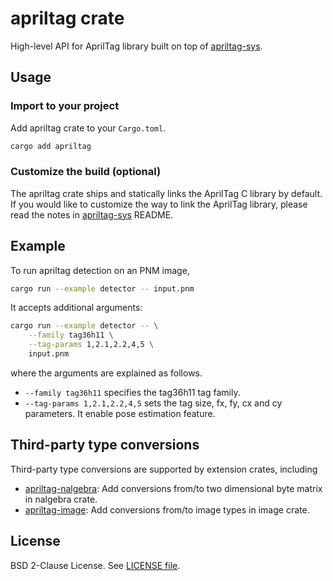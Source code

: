 # apriltag crate

High-level API for AprilTag library built on top of
[apriltag-sys](https://crates.io/crates/apriltag-sys).

## Usage

### Import to your project

Add apriltag crate to your `Cargo.toml`.

```sh
cargo add apriltag
```

### Customize the build (optional)

The apriltag crate ships and statically links the AprilTag C library
by default. If you would like to customize the way to link the
AprilTag library, please read the notes in
[apriltag-sys](https://crates.io/crates/apriltag-sys) README.

## Example

To run apriltag detection on an PNM image,

```sh
cargo run --example detector -- input.pnm
```

It accepts additional arguments:

```sh
cargo run --example detector -- \
    --family tag36h11 \
    --tag-params 1,2.1,2.2,4,5 \
    input.pnm
```

where the arguments are explained as follows.

- `--family tag36h11` specifies the tag36h11 tag family.
- `--tag-params 1,2.1,2.2,4,5` sets the tag size, fx, fy, cx and cy parameters. It enable pose estimation feature.


## Third-party type conversions

Third-party type conversions are supported by extension crates, including

- [apriltag-nalgebra](https://crates.io/crates/apriltag-nalgebra): Add
  conversions from/to two dimensional byte matrix in nalgebra crate.
- [apriltag-image](https://crates.io/crates/apriltag-image): Add
  conversions from/to image types in image crate.


## License

BSD 2-Clause License. See [LICENSE file](LICENSE).
